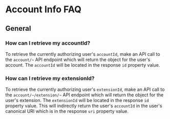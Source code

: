 # Account Info FAQ

## General

### How can I retrieve my accountId?

To retrieve the currently authorizing user's `accountId`, make an API call to the `account/~` API endpoint which will return the object for the user's account. The `accountId` will be located in the response `id` property value.

### How can I retrieve my extensionId?

To retrieve the currently authorizing user's `extensionId`, make an API call to the `account/~/extension/~` API endpoint which will return the object for the user's extension. The `extensionId` will be located in the response `id` property value. This will indirectly return the user's `accountId` in the user's canonical URI which is in the response `uri` property value.
